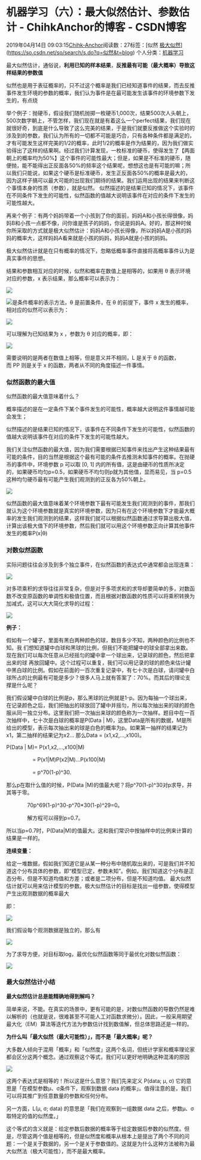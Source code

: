 # 机器学习（六）：最大似然估计、参数估计 - ChihkAnchor的博客 - CSDN博客





2019年04月14日 09:03:15[Chihk-Anchor](https://me.csdn.net/weixin_40871455)阅读数：27标签：[似然																[极大似然](https://so.csdn.net/so/search/s.do?q=极大似然&t=blog)](https://so.csdn.net/so/search/s.do?q=似然&t=blog)
个人分类：[机器学习](https://blog.csdn.net/weixin_40871455/article/category/8809411)








最大似然估计，通俗说，**利用已知的样本结果**，**反推最有可能（最大概率）导致这样结果的参数值**

似然也是用于表征概率的，只不过这个概率是我们已经知道事件的结果，而去反推事件发生环境的参数的概率，我们认为事件是在最可能发生该事件的环境参数下发生的，有点绕

举个例子：抛硬币，假设我们随机抛掷一枚硬币1,000次，结果500次人头朝上，500次数字朝上，不管怎样，我们现在就是有着这么一个perfect结果，我们现在就很好奇，到底是什么导致了这么完美的结果，于是我们就要反推做这个实验时的涉及到的参数，我们认为所有的一切都不可能是巧合，只有各种条件都是满足的，才有可能发生这样完美的1/2的概率，此时1/2的概率是作为结果的，因为我们做实验得出了这样的结果啊。经过我们计算发现，一枚标准的硬币，使得发生了【两面朝上的概率均为50%】这个事件的可能性最大；但是，如果是不标准的硬币，随便抛，能不能得出正反面各50%的频率这个结果呢，想想这也是有可能的嘛；所以我们只能说，如果这个硬币是标准硬币，发生正反面各50%的概率是最大的，因为这样子搞可以最大可能的出现我们期待的结果。我们运用出现的结果来判断这个事情本身的性质（参数），就是似然。 似然描述的是结果已知的情况下，该事件在不同条件下发生的可能性，似然函数的值越大说明该事件在对应的条件下发生的可能性越大。

再来个例子：有两个妈妈带着一个小孩到了你的面前，妈妈A和小孩长得很像，妈妈B和小孩一点都不像，问你谁是孩子的妈妈，你说是妈妈A。好的，那这种时候你所采取的方式就是极大似然估计：妈妈A和小孩长得像，所以妈妈A是小孩的妈妈的概率大，这样妈妈A看来就是小孩的妈妈，妈妈A就是小孩的妈妈。

极大似然估计就是在只有概率的情况下，忽略低概率事件直接将高概率事件认为是真实事件的思想。

结果和参数相互对应的时候，似然和概率在数值上是相等的，如果用 θ 表示环境对应的参数，x 表示结果，那么概率可以表示为：

![](https://img-blog.csdnimg.cn/20190410110326395.png)

![](https://img-blog.csdnimg.cn/20190410110417708.png)是条件概率的表示方法，θ 是前置条件，在 θ 的前提下，事件 x 发生的概率，相对应的似然可以表示为：

![](https://img-blog.csdnimg.cn/20190410110458324.png)

可以理解为已知结果为 x ，参数为 θ 对应的概率，即：

![](https://img-blog.csdnimg.cn/20190410110712882.png)

需要说明的是两者在数值上相等，但是意义并不相同，L 是关于 θ 的函数，而 PP 则是关于 x 的函数，两者从不同的角度描述一件事情。

### 似然函数的最大值

似然函数的最大值意味着什么？

概率描述的是在一定条件下某个事件发生的可能性，概率越大说明这件事情越可能会发生；

似然描述的是结果已知的情况下，该事件在不同条件下发生的可能性，似然函数的值越大说明该事件在对应的条件下发生的可能性越大。

我们关注似然函数的最大值，因为我们需要根据已知事件来找出产生这种结果最有可能的条件，目的当然是根据这个最有可能的条件去推测未知事件的概率。在抛硬币的事件中，环境参数 p 可以取 [0, 1] 内的所有值，这是由硬币的性质所决定的，如果硬币均匀p=0.5，如果硬币不均匀则p就为其他值，显而易见，当 p=0.5 这种均匀硬币最有可能产生我们观测到的正反各为50%朝上。

![](https://img-blog.csdnimg.cn/20190410111237900.png)

似然函数的最大值意味着某个环境参数下最有可能发生我们观测到的事件，那我们就认为这个环境参数就是真实的环境参数，因为只有在这个环境参数下才能最大概率的发生我们观测到的结果，这样我们就可以根据似然函数通过求导算出极大值，计算出该极大值下的环境参数，然后我们就可以用这个环境参数正向计算其他事件发生的概率P(x|θ)

### 对数似然函数

实际问题往往会涉及到多个独立事件，在似然函数的表达式中通常都会出现连乘：

![](https://img-blog.csdnimg.cn/20190410112107298.png)

对多项乘积的求导往往非常复杂，但是对于多项求和的求导却要简单的多，对数函数不改变原函数的单调性和极值位置，而且根据对数函数的性质可以将乘积转换为加减式，这可以大大简化求导的过程：

![](https://img-blog.csdnimg.cn/20190410112136674.png)

**例子：**

假如有一个罐子，里面有黑白两种颜色的球，数目多少不知，两种颜色的比例也不知。我 们想知道罐中白球和黑球的比例，但我们不能把罐中的球全部拿出来数。现在我们可以每次任意从已经摇匀的罐中拿一个球出来，记录球的颜色，然后把拿出来的球 再放回罐中。这个过程可以重复，我们可以用记录的球的颜色来估计罐中黑白球的比例。假如在前面的一百次重复记录中，有七十次是白球，请问罐中白球所占的比例最有可能是多少？很多人马上就有答案了：70%。而其后的理论支撑是什么呢？

我们假设罐中白球的比例是p，那么黑球的比例就是1-p。因为每抽一个球出来，在记录颜色之后，我们把抽出的球放回了罐中并摇匀，所以每次抽出来的球的颜色服从同一独立分布。这里我们把一次抽出来球的颜色称为一次抽样。题目中在一百次抽样中，七十次是白球的概率是P(Data | M)，这里Data是所有的数据，M是所给出的模型，表示每次抽出来的球是白色的概率为p。如果第一抽样的结果记为x1，第二抽样的结果记为x2... 那么Data = (x1,x2,…,x100)。

P(Data | M)= P(x1,x2,…,x100|M)

　　　　　= P(x1|M)P(x2|M)…P(x100|M)

　　　　　= p^70(1-p)^30.

那么p在取什么值的时候，P(Data |M)的值最大呢？将p^70(1-p)^30对p求导，并其等于零。

　　　　70p^69(1-p)^30-p^70*30(1-p)^29=0。

　　　　解方程可以得到p=0.7。

所以当p=0.7时，P(Data|M)的值最大。这和我们常识中按抽样中的比例来计算的结果是一样的。

**连续变量：**

给定一堆数据，假如我们知道它是从某一种分布中随机取出来的，可是我们并不知道这个分布具体的参数，即“模型已定，参数未知”。例如，我们知道这个分布是正态分布，但是不知道均值和方差；或者是二项分布，但是不知道均值。 最大似然估计就可以用来估计模型的参数。极大似然估计的目标是找出一组参数，使得模型产生出观测数据的概率最大

即：

![](https://img-blog.csdnimg.cn/20190410121017868.png)

我们假设每个观测数据是独立的，那么有

![](https://img-blog.csdnimg.cn/20190410121129281.png)

为了求导方便，对目标取log，最优化似然函数等同于最优化对数似然函数：

![](https://img-blog.csdnimg.cn/20190410121328368.png)



### 最大似然估计小结

**最大似然估计总是能精确地得到解吗？**

简单来说，不能。在真实的场景中，更有可能的是，对数似然函数的导数仍然是难以解析的（也就是说，很难甚至不可能人工对函数求微分）。因此，一般采用期望最大化（EM）算法等迭代方法为参数估计找到数值解，但总体思路还是一样的。

**为什么叫「最大似然（最大可能性）」，而不是「最大概率」呢？**

大多数人倾向于混用「概率」和「似然度」这两个名词，但统计学家和概率理论家都会区分这两个概念。通过观察这个等式，我们可以更好地明确这种混淆的原因

![](https://img-blog.csdnimg.cn/20190410121927734.png)

这两个表达式是相等的！所以这是什么意思？我们先来定义 P(data; μ, σ) 它的意思是「在模型参数μ、σ条件下，观察到数据 data 的概率」。值得注意的是，我们可以将其推广到任意数量的参数和任何分布。

另一方面，L(μ, σ; data) 的意思是「我们在观察到一组数据 data 之后，参数μ、σ取特定的值的似然度。」

这个等式的含义就是：给定参数后数据的概率等于给定数据后参数的似然度。但是，尽管这两个值是相等的，但是似然度和概率从根本上是提出了两个不同的问题：一个是关于数据的，另一个是关于参数值的。这就是为什么这种方法被称为最大似然法（极大可能性），而不是最大概率。






